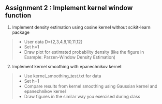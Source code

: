 ## Assignment 2 : Implement kernel window function

1. Implement density estimation using cosine kernel without scikit-learn package

  >- User data D={2,3,4,8,10,11,12}
  >- Set h=1
  >- Draw plot for estimated probability density (like the figure in Example: Parzen-Window Density Estimation)

2. Implement kernel smoothing with epanechnikov kernel

  >- Use kernel_smoothing_test.txt for data
  >- Set h=1
  >- Compare results from kernel smoothing using Gaussian kernel and epanechnikov kernel
  >  - Draw figures in the similar way you exercised during class
